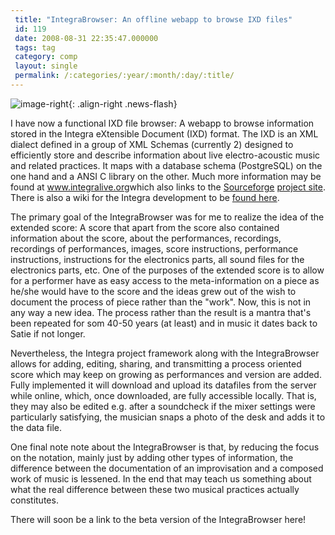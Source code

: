 ```yaml
---
 title: "IntegraBrowser: An offline webapp to browse IXD files"
 id: 119
 date: 2008-08-31 22:35:47.000000
 tags: tag
 category: comp
 layout: single
 permalink: /:categories/:year/:month/:day/:title/
---
```

![image-right](/assets/images/){: .align-right .news-flash}

I have now a functional IXD file browser: A webapp to browse information stored in  the Integra eXtensible Document (IXD) format. The IXD is an XML dialect defined in a group of XML Schemas (currently 2) designed to efficiently store and describe information about live electro-acoustic music and related practices. It maps with a database schema (PostgreSQL) on the one hand and a ANSI C library on the other. Much more information may be found at <a href="http://www.integralive.org">www.integralive.org</a>which also links to the <a href="http://sf.net">Sourceforge</a> <a href="http://integralive.svn.sourceforge.net/viewvc/integralive/">project site</a>. There is also a wiki for the Integra development to be <a href="http://http://www.integralive.org/dokuwiki/doku.php/">found here</a>.



The primary goal of the IntegraBrowser was for me to realize the idea of the extended score: A score that apart from the score also contained information about the score, about the performances, recordings, recordings of performances, images, score instructions, performance instructions, instructions for the electronics parts, all sound files for the electronics parts, etc. One of the purposes of the extended score is to allow for a performer have as easy access to the meta-information on a piece as he/she would have to the score and the ideas grew out of the wish to document the process of piece rather than the "work". Now, this is not in any way a new idea. The process rather than the result is a mantra that's been repeated for som 40-50 years (at least) and in music it dates back to Satie if not longer.



Nevertheless, the Integra project framework along with the IntegraBrowser allows for adding, editing, sharing, and transmitting a process oriented score which may keep on growing as performances and version are added. Fully implemented it will download and upload its datafiles from the server while online, which, once downloaded, are fully accessible locally. That is, they may also be edited e.g. after a soundcheck if the mixer settings were particularly satisfying, the musician snaps a photo of the desk and adds it to the data file.



One final note note about the IntegraBrowser is that, by reducing the focus on the notation, mainly just by adding other types of information, the difference between the documentation of an improvisation and a composed work of music is lessened. In the end that may teach us something about what the real difference between these two musical practices actually constitutes.



There will soon be a link to the beta version of the IntegraBrowser here!

